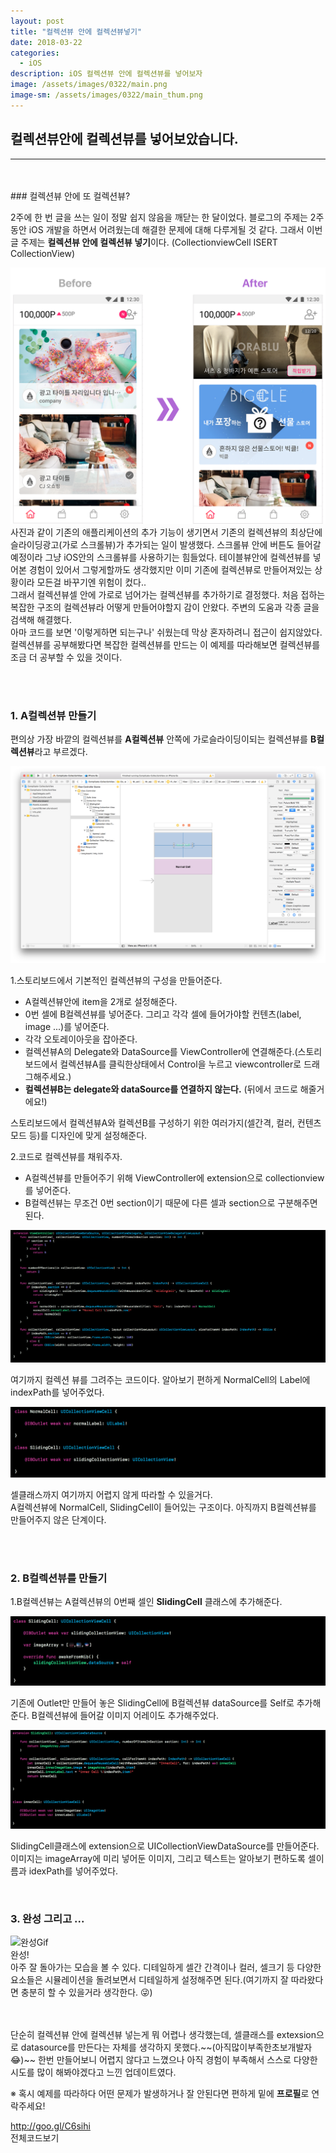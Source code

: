 ```yaml
---
layout: post
title: "컬렉션뷰 안에 컬렉션뷰넣기"
date: 2018-03-22
categories:
  - iOS
description: iOS 컬렉션뷰 안에 컬렉션뷰를 넣어보자
image: /assets/images/0322/main.png
image-sm: /assets/images/0322/main_thum.png
---
```



## 컬렉션뷰안에 컬렉션뷰를 넣어보았습니다.
---


<br />
<br />
### 컬렉션뷰 안에 또 컬렉션뷰?

2주에 한 번 글을 쓰는 일이 정말 쉽지 않음을 깨닫는 한 달이었다. 블로그의 주제는 2주동안 iOS 개발을 하면서 어려웠는데 해결한 문제에 대해 다루게될 것 같다. 그래서 이번 글 주제는 **컬렉션뷰 안에 컬렉션뷰 넣기**이다. (CollectionviewCell ISERT CollectionView)

![전/후 비교사진](/assets/images/0322/before.png)
사진과 같이 기존의 애플리케이션의 추가 기능이 생기면서 기존의 컬렉션뷰의 최상단에 슬라이딩광고(가로 스크롤뷰)가 추가되는 일이 발생했다. 스크롤뷰 안에 버튼도 들어갈 예정이라 그냥 iOS안의 스크롤뷰를 사용하기는 힘들었다. 테이블뷰안에 컬렉션뷰를 넣어본 경험이 있어서 그렇게할까도 생각했지만 이미 기존에 컬렉션뷰로 만들어져있는 상황이라 모든걸 바꾸기엔 위험이 컸다..  
그래서 컬렉션뷰셀 안에 가로로 넘어가는 컬렉션뷰를 추가하기로 결정했다. 처음 접하는 복잡한 구조의 컬렉션뷰라 어떻게 만들어야할지 감이 안왔다. 주변의 도움과 각종 글을 검색해 해결했다.  
아마 코드를 보면 '이렇게하면 되는구나' 쉬웠는데 막상 혼자하려니 접근이 쉽지않았다. 컬렉션뷰를 공부해봤다면 복잡한 컬렉션뷰를 만드는 이 예제를 따라해보면 컬렉션뷰를 조금 더 공부할 수 있을 것이다.


<br />
<br />


### 1. A컬렉션뷰 만들기      

편의상 가장 바깥의 컬렉션뷰를 **A컬렉션뷰** 안쪽에 가로슬라이딩이되는 컬렉션뷰를 **B컬렉션뷰**라고 부르겠다. 


![xcode스토리보드](/assets/images/0322/스토리보드.png)


1.스토리보드에서 기본적인 컬렉션뷰의 구성을 만들어준다.  
- A컬렉션뷰안에 item을 2개로 설정해준다.   
- 0번 셀에 B컬렉션뷰를 넣어준다. 그리고 각각 셀에 들어가야할 컨텐츠(label, image ...)를 넣어준다.     
- 각각 오토레이아웃을 잡아준다.    
- 컬렉션뷰A의 Delegate와 DataSource를 ViewController에 연결해준다.(스토리보드에서 컬렉션뷰A를 클릭한상태에서 Control을 누르고 viewcontroller로 드래그해주세요.)       
- **컬렉션뷰B는 delegate와 dataSource를 연결하지 않는다.** (뒤에서 코드로 해줄거에요!)

스토리보드에서 컬렉션뷰A와 컬렉션B를 구성하기 위한 여러가지(셀간격, 컬러, 컨텐츠모드 등)를 디자인에 맞게 설정해준다.

  
  
2.코드로 컬렉션뷰를 채워주자.   
- A컬렉션뷰를 만들어주기 위해 ViewController에 extension으로 collectionview를 넣어준다.  
- B컬렉션뷰는 무조건 0번 section이기 때문에 다른 셀과 section으로 구분해주면 된다.   
  
  
  
  
![스크린샷1](/assets/images/0322/스크린샷1.png)


여기까지 컬렉션 뷰를 그려주는 코드이다. 알아보기 편하게 NormalCell의 Label에 indexPath를 넣어주었다.
  
     
     
![스크린샷2](/assets/images/0322/스크린샷2.png)


셀클래스까지 여기까지 어렵지 않게 따라할 수 있을거다.  
A컬렉션뷰에 NormalCell, SlidingCell이 들어있는 구조이다. 
아직까지 B컬렉션뷰를 만들어주지 않은 단계이다.   

<br />
<br />


### 2. B컬렉션뷰를 만들기


1.B컬렉션뷰는 A컬렉션뷰의 0번째 셀인 **SlidingCell** 클래스에 추가해준다.       


![스크린샷3](/assets/images/0322/스크린샷3.png)

기존에 Outlet만 만들어 놓은 SlidingCell에  B컬렉션뷰 dataSource를 Self로 추가해준다. B컬렉션뷰에 들어갈 이미지 어레이도 추가해주었다.   
    
    
   
![스크린샷4](/assets/images/0322/스크린샷4.png)


SlidingCell클래스에 extension으로 UICollectionViewDataSource를 만들어준다.        
이미지는 imageArray에 미리 넣어둔 이미지, 그리고 텍스트는 알아보기 편하도록 셀이름과 idexPath를 넣어주었다.
      
      

<br />

### 3. 완성 그리고 ...


![완성Gif](/assets/images/0322/complate.gif)    
완성!    
아주 잘 돌아가는 모습을 볼 수 있다. 디테일하게 셀간 간격이나 컬러, 셀크기 등 다양한 요소들은 시뮬레이션을 돌려보면서 디테일하게 설정해주면 된다.(여기까지 잘 따라왔다면 충분히 할 수 있을거라 생각한다. 😜)     

  
<br />



<br />
단순히 컬렉션뷰 안에 컬렉션뷰 넣는게 뭐 어렵나 생각했는데, 셀클래스를 extexsion으로 datasource를 만든다는 자체를 생각하지 못했다.~~(아직많이부족한초보개발자😂)~~ 한번 만들어보니 어렵지 않다고 느꼈으나 아직 경험이 부족해서 스스로 다양한 시도를 많이 해봐야겠다고 느낀 업데이트였다.  
  
※ 혹시 예제를 따라하다 어떤 문제가 발생하거나 잘 안된다면 편하게 밑에 **프로필**로 연락주세요!

     
http://goo.gl/C6sihi      
전체코드보기
